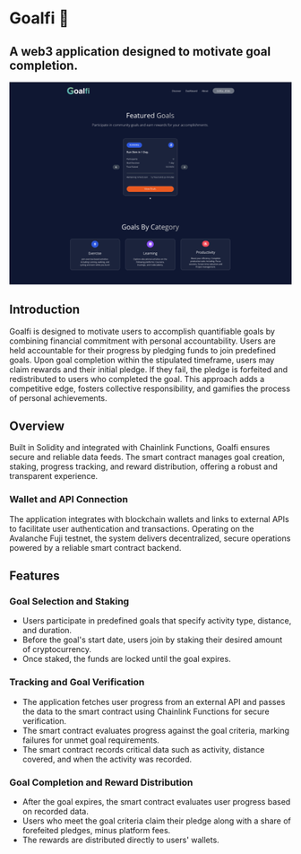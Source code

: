 # Goalfi 🏁
## A web3 application designed to motivate goal completion. 

![Alt text](client/images/goalfi.png)

## Introduction
Goalfi is designed to motivate users to accomplish quantifiable goals by combining financial commitment with personal accountability. Users are held accountable for their progress by pledging funds to join predefined goals. Upon goal completion within the stipulated timeframe, users may claim rewards and their initial pledge. If they fail, the pledge is forfeited and redistributed to users who completed the goal. This approach adds a competitive edge, fosters collective responsibility, and gamifies the process of personal achievements.


## Overview
Built in Solidity and integrated with Chainlink Functions, Goalfi ensures secure and reliable data feeds. The smart contract manages goal creation, staking, progress tracking, and reward distribution, offering a robust and transparent experience.

### Wallet and API Connection
The application integrates with blockchain wallets and links to external APIs to facilitate user authentication and transactions. Operating on the Avalanche Fuji testnet, the system delivers decentralized, secure operations powered by a reliable smart contract backend.


## Features
### Goal Selection and Staking
- Users participate in predefined goals that specify activity type, distance, and duration. 
- Before the goal's start date, users join by staking their desired amount of cryptocurrency. 
- Once staked, the funds are locked until the goal expires. 

### Tracking and Goal Verification 
- The application fetches user progress from an external API and passes the data to the smart contract using Chainlink Functions for secure verification. 
- The smart contract evaluates progress against the goal criteria, marking failures for unmet goal requirements. 
- The smart contract records critical data such as activity, distance covered, and when the activity was recorded. 

### Goal Completion and Reward Distribution
- After the goal expires, the smart contract evaluates user progress based on recorded data. 
- Users who meet the goal criteria claim their pledge along with a share of forefeited pledges, minus platform fees. 
- The rewards are distributed directly to users' wallets.

